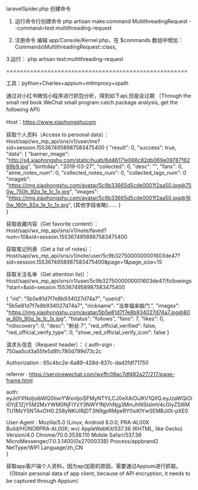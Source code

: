 laravelSpider.php
创建命令
1. 运行命令行创建命令
php artisan make:command MultithreadingRequest --command=test:multithreading-request

2. 注册命令
编辑 app/Console/Kernel.php，在 $commands 数组中增加：
Commands\MultithreadingRequest::class,

3.运行：
php artisan test:multithreading-request


=====================================================




工具：python+Charles+appium+mitmproxy+xpath

通过对小红书微信小程序进行抓包分析，得到如下api,但是会过期
（Through the small red book WeChat small program catch package analysis, get the following API）

Host：https://www.xiaohongshucom

获取个人资料（Access to personal data）：
Host/sapi/wx_mp_api/sns/v1/user/me?sid=session.1553674958987583475400
{
	"result": 0,
	"success": true,
	"data": {
		"banner_image": "http://s4.xiaohongshu.com/static/huati/6d46171e066c82db069e0978716269b9.jpg",
		"birthday": "2019-03-27",
		"collected": 0,
		"desc": "",
		"fans": 0,
		"atme_notes_num": 0,
		"collected_notes_num": 0,
		"collected_tags_num": 0
"imageb":
"https://img.xiaohongshu.com/avatar/5c9b33665d5cde0001f2aa50.jpg@750w_750h_92q_1e_1c_1x.jpg",
		"images": "https://img.xiaohongshu.com/avatar/5c9b33665d5cde0001f2aa50.jpg@160w_160h_92q_1e_1c_1x.jpg",
		(其他字段省略)……
}		
}



获取收藏内容（Get favorite content）：
Host/sapi/wx_mp_api/sns/v1/note/faved?num=10&sid=session.1553674958987583475400



获取笔记列表（Get a list of notes）：
Host/sapi/wx_mp_api/sns/v1/note/user/5c9b3275000000001603de47?sid=session.1553674958987583475400&page=1&page_size=15



获取关注名单（Get attention list）：
Host/sapi/wx_mp_api/sns/v1/user/5c9b3275000000001603de47/followings?start=&sid=session.1553674958987583475400

{
		"rid": "5b5e81d7f7e8b934027d74a7",
		"userid": "5b5e81d7f7e8b934027d74a7",
		"nickname": "当幸福来敲门.",
		"images": "https://img.xiaohongshu.com/avatar/5b5e81d7f7e8b934027d74a7.jpg@80w_80h_90q_1e_1c_1x.jpg",
		"fstatus": "follows",
		"fans": 7,
		"likes": 0,
		"ndiscovery": 0,
		"desc": "粉丝·7",
		"red_official_verified": false,
		"red_official_verify_type": 0,
		"show_red_official_verify_icon": false
}

请求头信息（Request header）：
{
auth-sign : 750aa5cd3a55fe5d8fc780d799d73c2c  

Authorization : 65c4bc2e-6a89-428d-837c-dad2fdf71750  

referrer :  https://servicewechat.com/wxffc08ac7df482a27/217/page-frame.html 

auth: eyJoYXNoIjoibWQ0IiwiYWxnIjoiSFMyNTYiLCJ0eXAiOiJKV1QifQ.eyJzaWQiOiI0YjE1ZjY5M2MxYWM0NjFiYzY3NWY1NjVhNjg3MmJhNSIsImV4cGlyZSI6MTU1MzY5NTAxOH0.2S8yNKUIRjDT3N9gpRMpeRY0siKlYwSEMBJi0t-pXE0  

User-Agent : Mozilla/5.0 (Linux; Android 8.0.0; PRA-AL00X Build/HONORPRA-AL00X; wv) AppleWebKit/537.36 (KHTML, like Gecko) Version/4.0 Chrome/70.0.3538.110 Mobile Safari/537.36 MicroMessenger/7.0.3.1400(0x2700033B) Process/appbrand2 NetType/WIFI Language/zh_CN  
}





获取app客户端个人资料，因为api加密的原因，需要通过Appium进行抓取。
（Obtain personal data of app client, because of API encryption, it needs to be captured through Appium）

